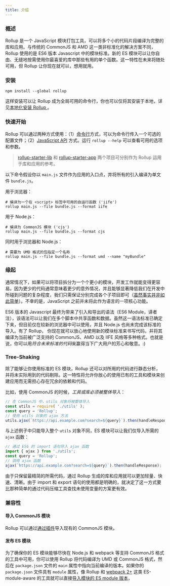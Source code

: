 ```yaml
---
title: 介绍
---
```


### 概述

Rollup 是一个 JavaScript 模块打包工具，可以将多个小的代码片段编译为完整的库和应用。与传统的 CommonJS 和 AMD 这一类非标准化的解决方案不同，Rollup 使用的是 ES6 版本 Javascript 中的模块标准。新的 ES 模块可以让你自由、无缝地按需使用你最喜爱的库中那些有用的单个函数。这一特性在未来将随处可用，但 Rollup 让你现在就可以，想用就用。

### 安装

```
npm install --global rollup
```

这样安装可以让 Rollup 成为全局可用的命令行，你也可以仅将其安装于本地，详见[本地化安装 Rollup ](guide/en/#installing-rollup-locally)。

### 快速开始

 Rollup 可以通过两种方式使用：（1）[命令行](guide/en/#command-line-reference)方式，可以为命令行传入一个可选的配置文件；（2）[JavaScript API](guide/en/#javascript-api) 方式。运行 `rollup --help` 可以查看可用的选项和参数。

> [rollup-starter-lib](https://github.com/rollup/rollup-starter-lib) 和
[rollup-starter-app](https://github.com/rollup/rollup-starter-app) 两个项目可分别作为 Rollup 
运用于库和应用的参考。

以下命令假设你以 `main.js` 文件作为应用的入口点，并将所有的引入编译为单文件 `bundle.js`。

用于浏览器：

```
# 编译为一个在 <script> 标签中可用的自运行函数 ('iife')
rollup main.js --file bundle.js --format iife
```

用于 Node.js：

```
# 编译为 CommonJS 模块 ('cjs')
rollup main.js --file bundle.js --format cjs
```

同时用于浏览器和 Node.js：

```
# 需要为 UMD 格式的包指定一个名称
rollup main.js --file bundle.js --format umd --name "myBundle"
```

### 缘起

通常情况下，如果可以将项目拆分为一个个更小的模块，开发工作就能变得更容易。因为更少的代码通常意味着更少的意外情况，并且能够显著降低我们在开发中所碰到问题的复杂程度，我们只需保证分别完成各个子项目即可（[虽然事实并非如此简单](https://medium.com/@Rich_Harris/small-modules-it-s-not-quite-that-simple-3ca532d65de4)）。不幸的是，JavaScript 之前并未将此作为语言的一项核心功能。

ES6 版本的 Javascript 最终为带来了引入和导出的语法（ES6 Module，译者注），该语法可以让我们在多个脚本中共享函数和数据。虽然这一语法标准已确定下来，但目前仅在较新的浏览器中可以使用，并且 Node.js 也尚未完成该标准的导入。有了 Rollup， 你现在就可以放心地使用新的模块标准来书写代码，并将其编译为当前被广泛支持的 CommonJS、AMD 以及 IIFE 风格等多种格式。也就是说，你可以用*符合未来标准的代码*来赢得当下广大用户的芳心和敬意。:)

### Tree-Shaking

除了能够让你使用标准的 ES 模块，Rollup 还可以对所用的代码进行静态分析，并将未实际用到的代码剔除。这一特性将允许你放心的使用已有的工具和模块来创建应用而无需担心存在冗余的依赖和代码。

比如，使用 CommonJS 的时候，*工具或库必须被整体导入*：

```js
// 在 CommonJS 中，utils 对象将被整体导入
const utils = require( './utils' );
const query = 'Rollup';
// 使用 utils 对象的 ajax 方法
utils.ajax(`https://api.example.com?search=${query}`).then(handleResponse);
```

与上述例子中只能导入整个 `utils` 对象不同，ES 模块可以让我们仅导入所需的 `ajax` 函数：

```js
// 通过 ES6 的 import 语句导入 ajax 函数
import { ajax } from './utils';
const query = 'Rollup';
// 调用 ajax 函数
ajax(`https://api.example.com?search=${query}`).then(handleResponse);
```

由于只保留最精简的所需代码，通过 Rollup 生成的库和应用就可以更加轻量、快速、清晰。由于 import 和 export 语句的使用都是明确的，就决定了这一方式要比那种简单的通过代码压缩工具查找未使用变量的方案更有效。

### 兼容性

#### 导入 CommonJS 模块

Rollup 可以通过[通过插件](https://github.com/rollup/plugins/tree/master/packages/commonjs)导入现有的 CommonJS 模块。 

#### 发布 ES 模块

为了确保你的 ES 模块能够尽快在 Node.js 和 webpack 等支持 CommonJS 格式的工具中可用，你可以使用 Rollup 将代码编译为 UMD 或 CommonJS 格式，然后在 `package.json` 文件的 `main` 属性中指向当前编译的版本。如果你的 `package.json` 文件具有 `module` 属性，像 Rollup 和 [webpack 2+](https://webpack.js.org/) 这类 ES-module-aware 的工具就可以直接[导入模块的 ES module 版本](https://github.com/rollup/rollup/wiki/pkg.module)，
